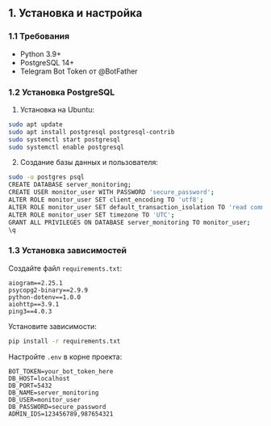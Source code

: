 ## 1. Установка и настройка

### 1.1 Требования
- Python 3.9+
- PostgreSQL 14+
- Telegram Bot Token от @BotFather

### 1.2 Установка PostgreSQL
1. Установка на Ubuntu:
```bash
sudo apt update
sudo apt install postgresql postgresql-contrib
sudo systemctl start postgresql
sudo systemctl enable postgresql
```

2. Создание базы данных и пользователя:
```bash
sudo -u postgres psql
CREATE DATABASE server_monitoring;
CREATE USER monitor_user WITH PASSWORD 'secure_password';
ALTER ROLE monitor_user SET client_encoding TO 'utf8';
ALTER ROLE monitor_user SET default_transaction_isolation TO 'read committed';
ALTER ROLE monitor_user SET timezone TO 'UTC';
GRANT ALL PRIVILEGES ON DATABASE server_monitoring TO monitor_user;
\q
```

### 1.3 Установка зависимостей
Создайте файл `requirements.txt`:
```
aiogram==2.25.1
psycopg2-binary==2.9.9
python-dotenv==1.0.0
aiohttp==3.9.1
ping3==4.0.3
```

Установите зависимости:
```bash
pip install -r requirements.txt
```
Настройте `.env` в корне проекта:
```
BOT_TOKEN=your_bot_token_here
DB_HOST=localhost
DB_PORT=5432
DB_NAME=server_monitoring
DB_USER=monitor_user
DB_PASSWORD=secure_password
ADMIN_IDS=123456789,987654321
```